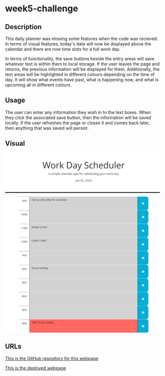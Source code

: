# week5-challenge

## Description

This daily planner was missing some features when the code was recieved. In terms of visual features, today's date will now be displayed above the calendar and there are now time slots for a full work day.

In terms of functionality, the save buttons beside the entry areas will save whatever text is within them to local storage. If the user leaves the page and returns, the previous information will be displayed for them. Additionally, the text areas will be highlighted in different colours depending on the time of day. It will show what events have past, what is happening now, and what is upcoming all in different colours.

## Usage

The user can enter any information they wish in to the text boxes. When they click the associated save button, then the information will be saved locally. If the user refreshes the page or closes it and comes back later, then anything that was saved will persist.

## Visual

![This is an image of the webpage with some data](./assets/images/webpage.jpeg)

## URLs

[This is the GitHub repository for this webpage](https://github.com/Shippo704/week5-challenge)

[This is the deployed webpage](https://shippo704.github.io/week5-challenge/)